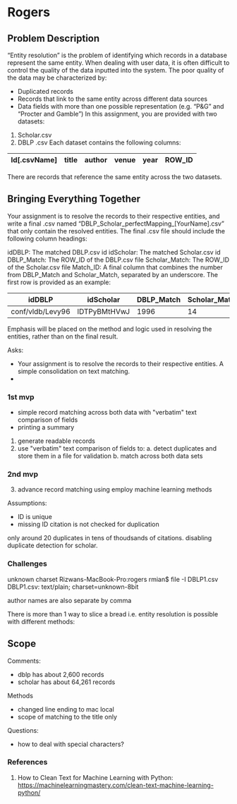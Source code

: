 # Rogers

## Problem Description

“Entity resolution” is the problem of identifying which records in a database represent the same entity. When dealing with user data, it is often difficult to control the quality of the data inputted into the system. The poor quality of the data may be characterized by:
- Duplicated records
- Records that link to the same entity across different data sources
- Data fields with more than one possible representation (e.g. “P&G” and “Procter
and Gamble”)
In this assignment, you are provided with two datasets:
1. Scholar.csv
2. DBLP .csv
Each dataset contains the following columns:

| Id[.csvName] | title | author | venue | year | ROW_ID |
| ------------ | ----- | ------ | ------| ---- | ------ |

There are records that reference the same entity across the two datasets.

## Bringing Everything Together

Your assignment is to resolve the records to their respective entities, and write a final .csv named “DBLP_Scholar_perfectMapping_[YourName].csv” that only contain the resolved entities. The final .csv file should include the following column headings:

idDBLP: The matched DBLP.csv id
idScholar: The matched Scholar.csv id
DBLP_Match: The ROW_ID of the DBLP.csv file
Scholar_Match: The ROW_ID of the Scholar.csv file
Match_ID: A final column that combines the number from DBLP_Match and Scholar_Match, separated by an underscore.
The first row is provided as an example:

| idDBLP | idScholar | DBLP_Match | Scholar_Match | Match_ID | 
| --------- | -------- | ----------- | --------| ------ |
| conf/vldb/Levy96 | lDTPyBMtHVwJ | 1996 | 14 | 1996_14 |

Emphasis will be placed on the method and logic used in resolving the entities, rather than on the final result.

Asks:
- Your assignment is to resolve the records to their respective entities. A simple consolidation on text matching.
- 

### 1st mvp

- simple record matching across both data with "verbatim" text comparison of fields
- printing a summary

1. generate readable records
2. use "verbatim" text comparison of fields to:
a. detect duplicates and store them in a file for validation
b. match across both data sets

### 2nd mvp
3. advance record matching using employ machine learning methods

Assumptions:
- ID is unique
- missing ID citation is not checked for duplication 

only around 20 duplicates in tens of thoudsands of citations. disabling duplicate detection for scholar.

### Challenges
unknown charset
Rizwans-MacBook-Pro:rogers rmian$ file -I DBLP1.csv 
DBLP1.csv: text/plain; charset=unknown-8bit

author names are also separate by comma

There is more than 1 way to slice a bread i.e. entity resolution is possible with different methods:


Scope
- 

Comments:
- dblp has about 2,600 records
- scholar has about 64,261 records


Methods
- changed line ending to mac local
- scope of matching to the title only


Questions:
- how to deal with special characters?

### References
1. How to Clean Text for Machine Learning with Python: https://machinelearningmastery.com/clean-text-machine-learning-python/
